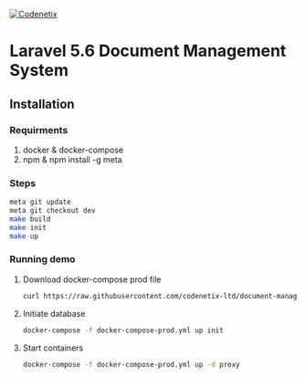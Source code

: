 [![Codenetix](https://www.codenetix.com/img/codenetix-logo-light.svg)](https://www.codenetix.com/)

# Laravel 5.6 Document Management System

## Installation

### Requirments

1. docker & docker-compose
2. npm & npm install -g meta

### Steps

```bash
meta git update
meta git checkout dev
make build
make init
make up
```

### Running demo

1. Download docker-compose prod file
    ```bash
    curl https://raw.githubusercontent.com/codenetix-ltd/document-management-system/master/docker-compose-prod.yml > docker-compose-prod.yml
    ```
2. Initiate database
    ```bash
    docker-compose -f docker-compose-prod.yml up init
    ```
3.  Start containers
    ```bash
    docker-compose -f docker-compose-prod.yml up -d proxy
    ```